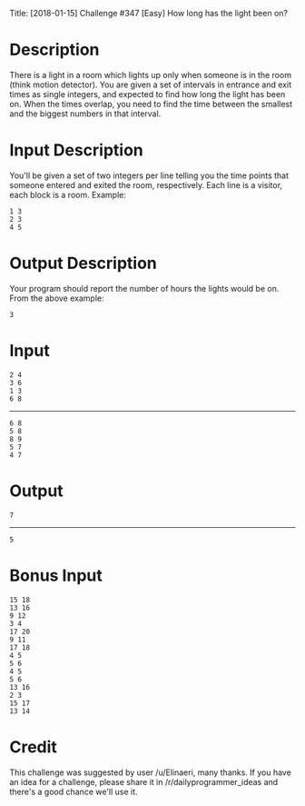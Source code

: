 Title: [2018-01-15] Challenge #347 [Easy] How long has the light been on?



# Description

There is a light in a room which lights up only when someone is in the room (think motion detector). You are given a set of intervals in entrance and exit times as single integers, and expected to find how long the light has been on. When the times overlap, you need to find the time between the smallest and the biggest numbers in that interval.

# Input Description

You'll be given a set of two integers per line telling you the time points that someone entered and exited the room, respectively. Each line is a visitor, each block is a room. Example:

    1 3
    2 3
    4 5

# Output Description

Your program should report the number of hours the lights would be on. From the above example:

    3

# Input

    2 4  
    3 6  
    1 3  
    6 8
    
----

    6 8
    5 8
    8 9
    5 7
    4 7

# Output

    7

----

    5

# Bonus Input

    15 18
    13 16
    9 12
    3 4
    17 20
    9 11
    17 18
    4 5
    5 6
    4 5
    5 6
    13 16
    2 3
    15 17
    13 14

# Credit

This challenge was suggested by user /u/Elinaeri, many thanks. If you have an idea for a challenge, please share it in /r/dailyprogrammer_ideas and there's a good chance we'll use it. 
